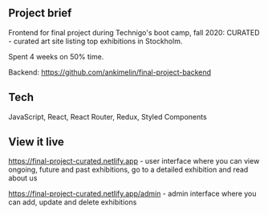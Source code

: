 ## Project brief
Frontend for final project during Technigo's boot camp, fall 2020: CURATED - curated art site listing top exhibitions in Stockholm.

Spent 4 weeks on 50% time. 

Backend: https://github.com/ankimelin/final-project-backend

## Tech
JavaScript, React, React Router, Redux, Styled Components

## View it live
https://final-project-curated.netlify.app - user interface where you can view ongoing, future and past exhibitions, go to a detailed exhibition and read about us

https://final-project-curated.netlify.app/admin - admin interface where you can add, update and delete exhibitions
